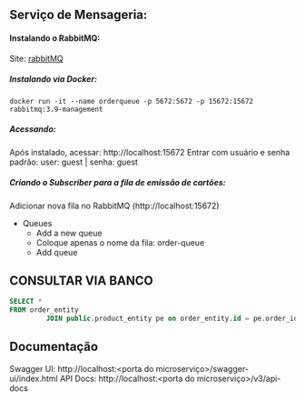## Serviço de Mensageria:

#### Instalando o RabbitMQ:
Site: [rabbitMQ](https://www.rabbitmq.com)

##### Instalando via Docker:

```shell
docker run -it --name orderqueue -p 5672:5672 -p 15672:15672 rabbitmq:3.9-management
```

##### Acessando:
Após instalado, acessar: http://localhost:15672
Entrar com usuário e senha padrão: user: guest | senha: guest

##### Criando o Subscriber para a fila de emissão de cartões:
Adicionar nova fila no RabbitMQ (http://localhost:15672)
- Queues
    - Add a new queue
    - Coloque apenas o nome da fila: order-queue
    - Add queue

## CONSULTAR VIA BANCO
```sql
SELECT *
FROM order_entity
         JOIN public.product_entity pe on order_entity.id = pe.order_id
```

## Documentação
Swagger UI: http://localhost:<porta do microserviço>/swagger-ui/index.html
API Docs: http://localhost:<porta do microserviço>/v3/api-docs